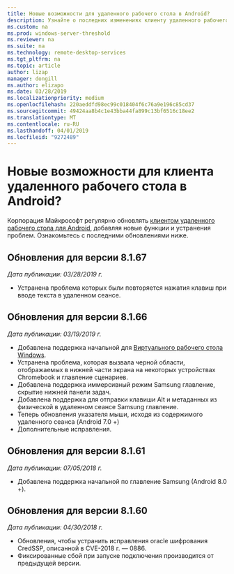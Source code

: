 ```yaml
---
title: Новые возможности для удаленного рабочего стола в Android?
description: Узнайте о последних изменениях клиенту удаленного рабочего стола для Android
ms.custom: na
ms.prod: windows-server-threshold
ms.reviewer: na
ms.suite: na
ms.technology: remote-desktop-services
ms.tgt_pltfrm: na
ms.topic: article
author: lizap
manager: dongill
ms.author: elizapo
ms.date: 03/28/2019
ms.localizationpriority: medium
ms.openlocfilehash: 220aeddfd98ec99c018404f6c76a9e196c85cd37
ms.sourcegitcommit: 49424aa8b4c1e43bba44fa899c13bf6516c18ee2
ms.translationtype: MT
ms.contentlocale: ru-RU
ms.lasthandoff: 04/01/2019
ms.locfileid: "9272489"
---
```

# Новые возможности для клиента удаленного рабочего стола в Android?

Корпорация Майкрософт регулярно обновлять [клиентом удаленного рабочего стола для Android](remote-desktop-android.md), добавляя новые функции и устранения проблем. Ознакомьтесь с последними обновлениями ниже.

## Обновления для версии 8.1.67
*Дата публикации: 03/28/2019 г.*

- Устранена проблема которых были повторяется нажатия клавиш при вводе текста в удаленном сеансе.

## Обновления для версии 8.1.66
*Дата публикации: 03/19/2019 г.*

- Добавлена поддержка начальной для [Виртуального рабочего стола Windows](https://aka.ms/wvd).
- Устранена проблема, которая вызвала черной области, отображаемых в нижней части экрана на некоторых устройствах Chromebook и главление сценариев.
- Добавлена поддержка иммерсивный режим Samsung главление, скрытие нижней панели задач.
- Добавлена поддержка для отправки клавиши Alt и метаданных из физической в удаленном сеансе Samsung главление.
- Теперь обновления указателя мыши, исходя из содержимого удаленного сеанса (Android 7.0 +)
- Дополнительные исправления.

## Обновления для версии 8.1.61
*Дата публикации: 07/05/2018 г.*

- Добавлена поддержка начальной по главление Samsung (Android 8.0 +).

## Обновления для версии 8.1.60
*Дата публикации: 04/30/2018 г.*

- Обновления, чтобы устранить исправления oracle шифрования CredSSP, описанной в CVE-2018 г. — 0886.
- Фиксированные сбой при запуске подключения производится от предыдущей версии.
